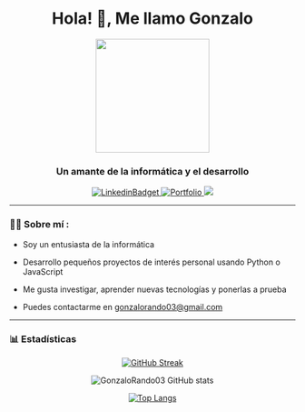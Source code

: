 <div id="header" align="center">
    <h1 align="center">Hola! 👋, Me llamo Gonzalo</h1>
    <img src="https://media.giphy.com/media/1337mjZhdNJWSY/giphy.gif" width="200" />
    <h3 align="center">Un amante de la informática y el desarrollo</h3>
</div>

<div id="badges" align="center">
    <a href="https://www.linkedin.com/in/gonzalo-rando-serna-876a10249/">
        <img src="https://img.shields.io/twitter/url?color=blue&label=Gonzalo%20linkedin&logo=linkedin&logoColor=blue&style=for-the-badge&url=https%3A%2F%2Fwww.linkedin.com%2Fin%2Fgonzalo-rando-serna-876a10249%2F" alt="LinkedinBadget"/>
    </a>
    <a href="https://gonzalorandoportfolio.netlify.app">
        <img src="https://img.shields.io/twitter/url?color=96FF33&label=Portfolio&logo=react&logoColor=96FF33&style=for-the-badge&url=https%3A%2F%2Fgonzalorandoportfolio.netlify.app" alt="Portfolio"/>
    </a>
    <a href="https://grproyectos.netlify.app">
        <img src="https://img.shields.io/twitter/url?color=FF3364&label=web%20de%20proyectos&logo=angular&logoColor=FF3364&style=for-the-badge&url=https%3A%2F%2Fgrproyectos.netlify.app"/>
    </a>
</div>

---
### 👨‍💻 Sobre mí :

- Soy un entusiasta de la informática

- Desarrollo pequeños proyectos de interés personal usando Python o JavaScript

- Me gusta investigar, aprender nuevas tecnologías y ponerlas a prueba

- Puedes contactarme en gonzalorando03@gmail.com

---

### 📊 Estadísticas

<div align="center">
  
  [![GitHub Streak](http://github-readme-streak-stats.herokuapp.com?user=GonzaloRando03&theme=radical)](https://git.io/streak-stats)     
  
  ![GonzaloRando03 GitHub stats](https://github-readme-stats.vercel.app/api?username=GonzaloRando03&show_icons=true&theme=radical)
  
  [![Top Langs](https://github-readme-stats.vercel.app/api/top-langs/?username=GonzaloRando03&layout=compact&theme=radical)](https://github.com/anuraghazra/github-readme-stats)
</div>
